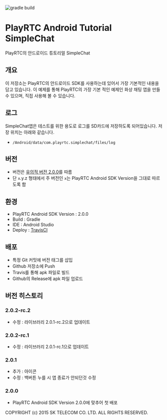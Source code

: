 ![gradle build](https://travis-ci.org/PlayRTC/PlayRTC-Android-Tutorial-SimpleChat.svg)

# PlayRTC Android Tutorial SimpleChat
PlayRTC의 안드로이드 튜토리얼 SimpleChat

## 개요
이 저장소는 PlayRTC의 안드로이드 SDK를 사용하는데 있어서 가장 기본적인 내용을 담고 있습니다.
이 예제를 통해 PlayRTC의 가장 기본 적인 예제인 화상 채팅 앱을 만들 수 있으며, 직접 사용해 볼 수 있습니다.

## 로그
SimpleChat앱은 테스트를 위한 용도로 로그를 SD카드에 저장하도록 되어있습니다.
저장 위치는 아래와 같습니다.

- `/Android/data/com.playrtc.simplechat/files/log`

## 버전
- 버전은 [유의적 버전 2.0.0](http://semver.org/lang/ko/)를 따름
- 단 `x`.y.z 형태에서 주 버전인 `x`는 PlayRTC Android SDK Version을 그대로 따르도록 함

## 환경
- PlayRTC Android SDK Version : 2.0.0
- Build : Gradle
- IDE : Android Studio
- Deploy : [TravisCI](https://travis-ci.org/PlayRTC/PlayRTC-Android-Tutorial-SimpleChat)

## 배포
- 특정 Git 커밋에 버전 태그를 삽입
- Github 저장소에 Push
- Travis를 통해 apk 파일로 빌드
- Github의 Release에 apk 파일 업로드

## 버전 히스토리

### 2.0.2-rc.2
- 수정 : 라이브러리 2.0.1-rc.2으로 업데이트

### 2.0.2-rc.1
- 수정 : 라이브러리 2.0.1-rc.1으로 업데이트

### 2.0.1
- 추가 : 아이콘
- 수정 : 백버튼 누를 시 앱 종료가 안되던것 수정

### 2.0.0
- PlayRTC Android SDK Version 2.0.0에 맞추어 첫 배포

COPYRIGHT (c) 2015 SK TELECOM CO. LTD. ALL RIGHTS RESERVED.
